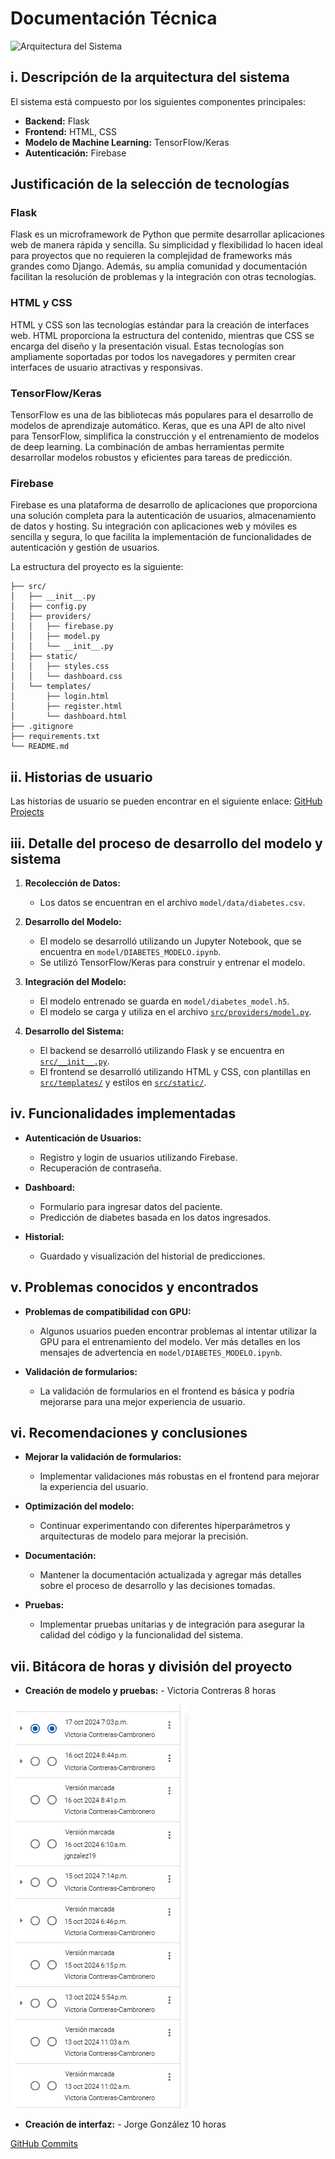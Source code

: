 # Documentación Técnica

![Arquitectura del Sistema](src/static/tech.webp)

## i. Descripción de la arquitectura del sistema

El sistema está compuesto por los siguientes componentes principales:

- **Backend:** Flask
- **Frontend:** HTML, CSS
- **Modelo de Machine Learning:** TensorFlow/Keras
- **Autenticación:** Firebase

## Justificación de la selección de tecnologías

### Flask
Flask es un microframework de Python que permite desarrollar aplicaciones web de manera rápida y sencilla. Su simplicidad y flexibilidad lo hacen ideal para proyectos que no requieren la complejidad de frameworks más grandes como Django. Además, su amplia comunidad y documentación facilitan la resolución de problemas y la integración con otras tecnologías.

### HTML y CSS
HTML y CSS son las tecnologías estándar para la creación de interfaces web. HTML proporciona la estructura del contenido, mientras que CSS se encarga del diseño y la presentación visual. Estas tecnologías son ampliamente soportadas por todos los navegadores y permiten crear interfaces de usuario atractivas y responsivas.

### TensorFlow/Keras
TensorFlow es una de las bibliotecas más populares para el desarrollo de modelos de aprendizaje automático. Keras, que es una API de alto nivel para TensorFlow, simplifica la construcción y el entrenamiento de modelos de deep learning. La combinación de ambas herramientas permite desarrollar modelos robustos y eficientes para tareas de predicción.

### Firebase
Firebase es una plataforma de desarrollo de aplicaciones que proporciona una solución completa para la autenticación de usuarios, almacenamiento de datos y hosting. Su integración con aplicaciones web y móviles es sencilla y segura, lo que facilita la implementación de funcionalidades de autenticación y gestión de usuarios.


La estructura del proyecto es la siguiente:

```
├── src/
│   ├── __init__.py
│   ├── config.py
│   ├── providers/
│   │   ├── firebase.py
│   │   ├── model.py
│   │   └── __init__.py
│   ├── static/
│   │   ├── styles.css
│   │   └── dashboard.css
│   └── templates/
│       ├── login.html
│       ├── register.html
│       └── dashboard.html
├── .gitignore
├── requirements.txt
└── README.md
```

## ii. Historias de usuario

Las historias de usuario se pueden encontrar en el siguiente enlace: [GitHub Projects](https://github.com/users/pollog09/projects/4)

## iii. Detalle del proceso de desarrollo del modelo y sistema

1. **Recolección de Datos:**
    - Los datos se encuentran en el archivo `model/data/diabetes.csv`.

2. **Desarrollo del Modelo:**
    - El modelo se desarrolló utilizando un Jupyter Notebook, que se encuentra en `model/DIABETES_MODELO.ipynb`.
    - Se utilizó TensorFlow/Keras para construir y entrenar el modelo.

3. **Integración del Modelo:**
    - El modelo entrenado se guarda en `model/diabetes_model.h5`.
    - El modelo se carga y utiliza en el archivo [`src/providers/model.py`](src/providers/model.py).

4. **Desarrollo del Sistema:**
    - El backend se desarrolló utilizando Flask y se encuentra en [`src/__init__.py`](src/__init__.py).
    - El frontend se desarrolló utilizando HTML y CSS, con plantillas en [`src/templates/`](src/templates/) y estilos en [`src/static/`](src/static/).

## iv. Funcionalidades implementadas

- **Autenticación de Usuarios:**
    - Registro y login de usuarios utilizando Firebase.
    - Recuperación de contraseña.

- **Dashboard:**
    - Formulario para ingresar datos del paciente.
    - Predicción de diabetes basada en los datos ingresados.

- **Historial:**
    - Guardado y visualización del historial de predicciones.

## v. Problemas conocidos y encontrados

- **Problemas de compatibilidad con GPU:**
    - Algunos usuarios pueden encontrar problemas al intentar utilizar la GPU para el entrenamiento del modelo. Ver más detalles en los mensajes de advertencia en `model/DIABETES_MODELO.ipynb`.

- **Validación de formularios:**
    - La validación de formularios en el frontend es básica y podría mejorarse para una mejor experiencia de usuario.

## vi. Recomendaciones y conclusiones

- **Mejorar la validación de formularios:**
    - Implementar validaciones más robustas en el frontend para mejorar la experiencia del usuario.

- **Optimización del modelo:**
    - Continuar experimentando con diferentes hiperparámetros y arquitecturas de modelo para mejorar la precisión.

- **Documentación:**
    - Mantener la documentación actualizada y agregar más detalles sobre el proceso de desarrollo y las decisiones tomadas.

- **Pruebas:**
    - Implementar pruebas unitarias y de integración para asegurar la calidad del código y la funcionalidad del sistema.
 
## vii. Bitácora de horas y división del proyecto
- **Creación de modelo y pruebas:**
      - Victoria Contreras 8 horas

![Horas](src/static/bitacora.jpeg)
  
 - **Creación de interfaz:**
       - Jorge González 10 horas

  [GitHub Commits](https://github.com/pollog09/ProyectoFinal/commits/main/)
